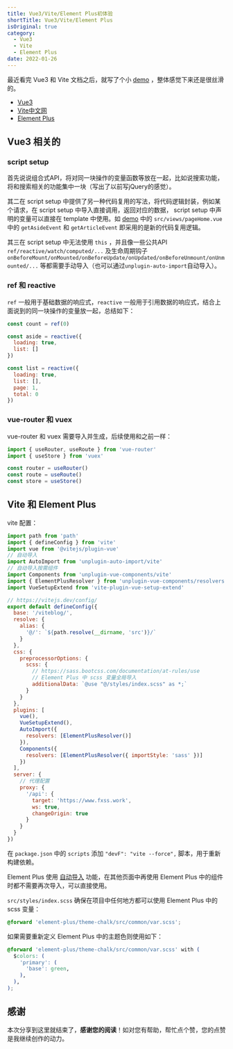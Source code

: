 ```yaml
---
title: Vue3/Vite/Element Plus初体验
shortTitle: Vue3/Vite/Element Plus
isOriginal: true
category:
  - Vue3
  - Vite
  - Element Plus
date: 2022-01-26
---
```


最近看完 Vue3 和 Vite 文档之后，就写了个小 [demo](https://github.com/vueBlog/viteblog) ，整体感觉下来还是很丝滑的。

- [Vue3](https://v3.cn.vuejs.org/)
- [Vite中文网](https://vitejs.cn/)
- [Element Plus](https://element-plus.gitee.io/zh-CN/)

## Vue3 相关的

### script setup

首先说说组合式API，将对同一块操作的变量函数等放在一起，比如说搜索功能，将和搜索相关的功能集中一块（写出了以前写jQuery的感觉）。

其二在 script setup 中提供了另一种代码复用的写法，将代码逻辑封装，例如某个请求，在 script setup 中导入直接调用，返回对应的数据， script setup 中声明的变量可以直接在 template 中使用。如 [demo](https://github.com/vueBlog/viteblog) 中的 `src/views/pageHome.vue` 中的 `getAsideEvent` 和 `getArticleEvent` 即采用的是新的代码复用逻辑。

其三在 script setup 中无法使用 `this` ，并且像一些公共API `ref/reactive/watch/computed/...` 及生命周期钩子 `onBeforeMount/onMounted/onBeforeUpdate/onUpdated/onBeforeUnmount/onUnmounted/...` 等都需要手动导入（也可以通过`unplugin-auto-import`自动导入）。

### ref 和 reactive

`ref` 一般用于基础数据的响应式，`reactive` 一般用于引用数据的响应式，结合上面说到的同一块操作的变量放一起，总结如下：

```js
const count = ref(0)

const aside = reactive({
  loading: true,
  list: []
})

const list = reactive({
  loading: true,
  list: [],
  page: 1,
  total: 0
})
```

### vue-router 和 vuex

vue-router 和 vuex 需要导入并生成，后续使用和之前一样：

```js
import { useRouter, useRoute } from 'vue-router'
import { useStore } from 'vuex'

const router = useRouter()
const route = useRoute()
const store = useStore()
```

## Vite 和 Element Plus

vite 配置：

```js
import path from 'path'
import { defineConfig } from 'vite'
import vue from '@vitejs/plugin-vue'
// 自动导入
import AutoImport from 'unplugin-auto-import/vite'
// 自动导入按需组件
import Components from 'unplugin-vue-components/vite'
import { ElementPlusResolver } from 'unplugin-vue-components/resolvers'
import VueSetupExtend from 'vite-plugin-vue-setup-extend'

// https://vitejs.dev/config/
export default defineConfig({
  base: '/viteblog/',
  resolve: {
    alias: {
      '@/': `${path.resolve(__dirname, 'src')}/`
    }
  },
  css: {
    preprocessorOptions: {
      scss: {
        // https://sass.bootcss.com/documentation/at-rules/use
        // Element Plus 中 scss 变量全局导入
        additionalData: `@use "@/styles/index.scss" as *;`
      }
    }
  },
  plugins: [
    vue(),
    VueSetupExtend(),
    AutoImport({
      resolvers: [ElementPlusResolver()]
    }),
    Components({
      resolvers: [ElementPlusResolver({ importStyle: 'sass' })]
    })
  ],
  server: {
    // 代理配置
    proxy: {
      '/api': {
        target: 'https://www.fxss.work',
        ws: true,
        changeOrigin: true
      }
    }
  }
})
```

在 `package.json` 中的 `scripts` 添加 `"devF": "vite --force",` 脚本，用于重新构建依赖。

Element Plus 使用 [自动导入](https://element-plus.gitee.io/zh-CN/guide/quickstart.html#%E6%8C%89%E9%9C%80%E5%AF%BC%E5%85%A5) 功能，在其他页面中再使用 Element Plus 中的组件时都不需要再次导入，可以直接使用。

`src/styles/index.scss` 确保在项目中任何地方都可以使用 Element Plus 中的 scss 变量：

```css
@forward 'element-plus/theme-chalk/src/common/var.scss';
```

如果需要重新定义 Element Plus 中的主题色则使用如下：

```css
@forward 'element-plus/theme-chalk/src/common/var.scss' with (
  $colors: (
    'primary': (
      'base': green,
    ),
  ),
);
```

## 感谢

本次分享到这里就结束了，**感谢您的阅读**！如对您有帮助，帮忙点个赞，您的点赞是我继续创作的动力。
